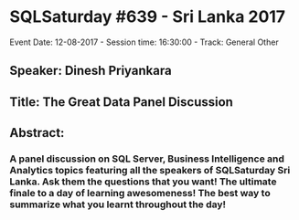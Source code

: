 # SQLSaturday #639 - Sri Lanka 2017
Event Date: 12-08-2017 - Session time: 16:30:00 - Track: General  Other
## Speaker: Dinesh Priyankara
## Title: The Great Data Panel Discussion
## Abstract:
### A panel discussion on SQL Server, Business Intelligence and Analytics topics featuring all the speakers of SQLSaturday Sri Lanka. Ask them the questions that you want! The ultimate finale to a day of learning awesomeness! The best way to summarize what you learnt throughout the day!
